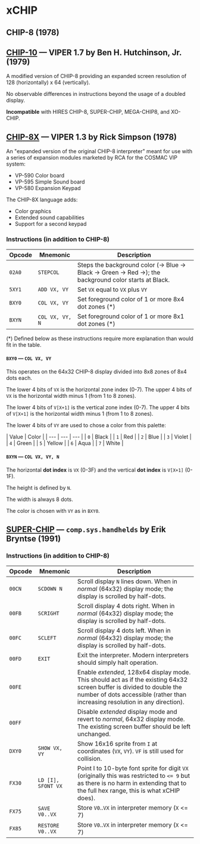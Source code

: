 # xCHIP

## CHIP-8 (1978)

## [CHIP-10] — VIPER 1.7 by Ben H. Hutchinson, Jr. (1979)

A modified version of CHIP-8 providing an expanded screen resolution
of 128 (horizontally) x 64 (vertically).

No observable differences in instructions beyond the usage of a doubled display.

**Incompatible** with HIRES CHIP-8, SUPER-CHIP, MEGA-CHIP8, and XO-CHIP.

[CHIP-10]: http://www.mattmik.com/files/viper/Volume1Issue07.pdf

## [CHIP-8X] — VIPER 1.3 by Rick Simpson (1978)

An "expanded version of the original CHIP-8 interpreter" meant for use with a series
of expansion modules marketed by RCA for the COSMAC VIP system:

 - VP-590 Color board
 - VP-595 Simple Sound board
 - VP-580 Expansion Keypad

The CHIP-8X language adds:

 - Color graphics
 - Extended sound capabilities
 - Support for a second keypad

[CHIP-8x]: http://www.mattmik.com/files/viper/Volume1Issue03.pdf

### Instructions (in addition to CHIP-8)

| Opcode | Mnemonic | Description |
| --- | --- | --- |
| `02A0` | `STEPCOL` | Steps the background color (-> Blue -> Black -> Green -> Red ->); the background color starts at Black. |
| `5XY1` | `ADD VX, VY` | Set `VX` equal to `VX` plus `VY` |
| `BXY0` | `COL VX, VY` | Set foreground color of 1 or more 8x4 dot zones (*) |
| `BXYN` | `COL VX, VY, N` | Set foreground color of 1 or more 8x1 dot zones (*) |

(*) Defined below as these instructions require more explanation than would fit in the table.

#### `BXY0` — `COL VX, VY`

This operates on the 64x32 CHIP-8 display divided into 8x8 zones of 8x4 dots each.

The lower 4 bits of `VX` is the horizontal zone index (0-7). The upper 4 bits of `VX` is the horizontal width minus 1 (from 1 to 8 zones).

The lower 4 bits of `V[X+1]` is the vertical zone index (0-7). The upper 4 bits of `V[X+1]` is the horizontal width minus 1 (from 1 to 8 zones).

The lower 4 bits of `VY` are used to chose a color from this palette:

| Value | Color |
| --- | --- | --- |
| `0` | Black |
| `1` | Red |
| `2` | Blue |
| `3` | Violet |
| `4` | Green |
| `5` | Yellow |
| `6` | Aqua |
| `7` | White |

#### `BXYN` — `COL VX, VY, N`

The horizontal **dot index** is `VX` (0-3F) and the vertical **dot index** is `V[X+1]` (0-1F).

The height is defined by `N`.

The width is always 8 dots.

The color is chosen with `VY` as in `BXY0`.

## [SUPER-CHIP] — `comp.sys.handhelds` by Erik Bryntse (1991)

[SUPER-CHIP]: http://devernay.free.fr/hacks/chip8/schip.txt

### Instructions (in addition to CHIP-8)

| Opcode | Mnemonic | Description |
| --- | --- | --- |
| `00CN` | `SCDOWN N` | Scroll display `N` lines down. When in _normal_ (64x32) display mode; the display is scrolled by half-dots. |
| `00FB` | `SCRIGHT` | Scroll display 4 dots right. When in _normal_ (64x32) display mode; the display is scrolled by half-dots. |
| `00FC` | `SCLEFT` | Scroll display 4 dots left. When in _normal_ (64x32) display mode; the display is scrolled by half-dots. |
| `00FD` | `EXIT` | Exit the interpreter. Modern interpreters should simply halt operation.
| `00FE` |  | Enable _extended_, 128x64 display mode. This should act as if the existing 64x32 screen buffer is divided to double the number of dots accessible (rather than increasing resolution in any direction). |
| `00FF` |  | Disable _extended_ display mode and revert to _normal_, 64x32 display mode. The existing screen buffer should be left unchanged. |
| `DXY0` | `SHOW VX, VY` | Show 16x16 sprite from `I` at coordinates (`VX`, `VY`). `VF` is still used for collision.
| `FX30` | `LD [I], SFONT VX` | Point I to 10-byte font sprite for digit `VX` (originally this was restricted to `<= 9` but as there is no harm in extending that to the full hex range, this is what xCHIP does). |
| `FX75` | `SAVE V0..VX` | Store `V0`..`VX` in interpreter memory (`X` <= 7) |
| `FX85` | `RESTORE V0..VX` | Store `V0`..`VX` in interpreter memory (`X` <= 7) |
